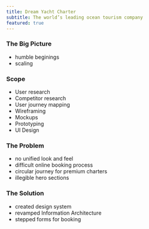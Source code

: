 ```yaml
---
title: Dream Yacht Charter
subtitle: The world’s leading ocean tourism company
featured: true
---
```

### The Big Picture
- humble beginings
- scaling

### Scope
- User research
- Competitor research
- User journey mapping
- Wireframing
- Mockups
- Prototyping
- UI Design

### The Problem
- no unified look and feel
- difficult online booking process
- circular journey for premium charters
- illegible hero sections

<g-image src="http://placehold.it/600" quality="10" width="600" height="600" fit="contain" class="" alt="image description"></g-image>

### The Solution
- created design system
- revamped Information Architecture
- stepped forms for booking